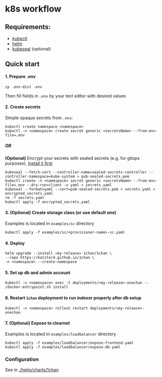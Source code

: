
# k8s workflow

## Requirements:
- [kubectl](https://kubernetes.io/docs/tasks/tools/install-kubectl/)
- [helm](https://helm.sh/docs/intro/install/)
- [kubeseal](https://sealed-secrets.netlify.app/) (optional)

## Quick start

#### 1. Prepare .env 
```console
cp .env-dist .env
```
Then fill fields in `.env` by your text editor with desired values

#### 2. Create secrets

Simple opaque secrets from `.env`:
```console
kubectl create namespace <namespace>
kubectl -n <namespace> create secret generic <secretsName> --from-env-file=.env
```

##### OR

**(Optional)** Encrypt your secrets with sealed secrets (e.g. for gitops purposes). [Install it first](https://github.com/bitnami-labs/sealed-secrets/releases)
```console
kubeseal --fetch-cert --controller-name=sealed-secrets-controller --controller-namespace=kube-system > pub-sealed-secrets.pem
kubectl create -n <namespace> secret generic <secretsName> --from-env-file=.env --dry-run=client -o yaml > secrets.yaml
kubeseal --format=yaml --cert=pub-sealed-secrets.pem < secrets.yaml > encrypted_secrets.yaml
rm -f secrets.yaml
kubectl apply -f encrypted_secrets.yaml
```

#### 3. (Optional) Create storage class (or use default one)
Examples is located in `examples/sc` directory
```console
kubectl apply -f examples/sc/<provisioner-name>-sc.yaml
```

#### 4. Deploy
```console
helm upgrade --install <my-release> 1chan/1chan \
--repo https://katzterd.github.io/1chan \
-n <namespace> --create-namespace
```

#### 5. Set up db and admin account
```console
kubectl -n <namespace> exec -t deployments/<my-release>-onechan -- /docker-entrypoint.sh install
```

#### 6. Restart `1chan` deployment to run indexer properly after db setup
```console
kubectl -n <namespace> rollout restart deployments/<my-release>-onechan
```

#### 7. (Optional) Expose to clearnet
Examples is located in `examples/loadbalancer` directory
```console
kubectl apply -f examples/loadbalancer/expose-frontend.yaml
kubectl apply -f examples/loadbalancer/expose-db.yaml
```

### Configuration

See in [./helm/charts/1chan](https://github.com/katzterd/1chan/tree/main/k8s/helm/charts/1chan)
